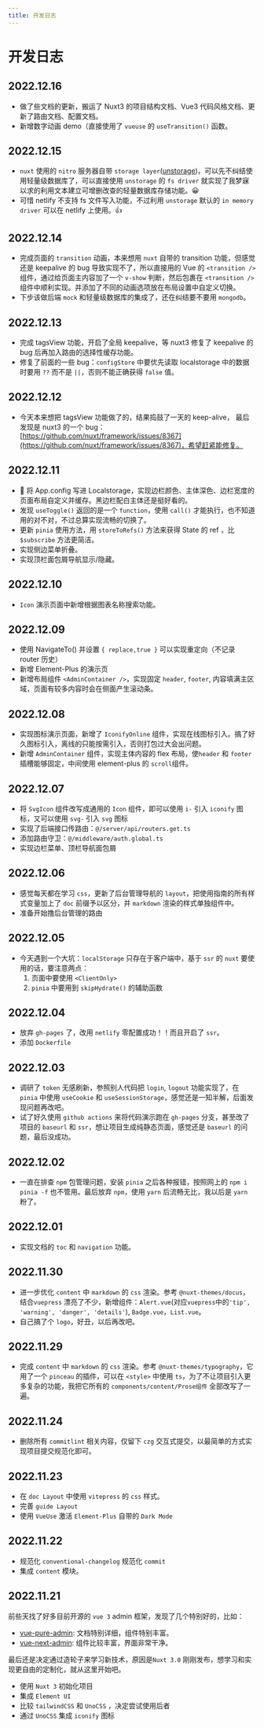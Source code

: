 ```yaml
---
title: 开发日志
---
```


# 开发日志
## 2022.12.16  
- 做了些文档的更新，搬运了 Nuxt3 的项目结构文档、Vue3 代码风格文档、更新了路由文档、配置文档。  
- 新增数字动画 demo（直接使用了 `vueuse` 的 `useTransition()` 函数。  

## 2022.12.15  
- `nuxt` 使用的 `nitro` 服务器自带 `storage layer`([unstorage](https://github.com/unjs/unstorage))，可以先不纠结使用轻量级数据库了，可以直接使用 `unstorage` 的 `fs driver` 就实现了我梦寐以求的利用文本建立可增删改查的轻量数据库存储功能。:grinning:
- 可惜 netlify 不支持 fs 文件写入功能，不过利用 `unstorage` 默认的 `in memory driver` 可以在 netlify 上使用。:thumbsup:

## 2022.12.14  
- 完成页面的 `transition` 动画，本来想用 `nuxt` 自带的 transition 功能，但感觉还是 keepalive 的 bug 导致实现不了，所以直接用的 Vue 的 `<transition />` 组件，通过给页面主内容加了一个 `v-show` 判断，然后包裹在 `<transition />` 组件中顺利实现。并添加了不同的动画选项放在布局设置中自定义切换。
- 下步该做后端 `mock` 和轻量级数据库的集成了，还在纠结要不要用 `mongodb`。

## 2022.12.13  
- 完成 tagsView 功能，开启了全局 keepalive，等 nuxt3 修复了 keepalive 的 bug 后再加入路由的选择性缓存功能。
- 修复了前面的一些 bug：`configStore` 中要优先读取 localstorage 中的数据时要用 `??` 而不是 `||`，否则不能正确获得 `false` 值。

## 2022.12.12  
- 今天本来想把 tagsView 功能做了的，结果捣鼓了一天的 keep-alive， 最后发现是 nuxt3 的一个 bug：[https://github.com/nuxt/framework/issues/8367](https://github.com/nuxt/framework/issues/8367)，希望赶紧能修复。  

## 2022.12.11  
- :tada: 将 App.config 写进 Localstorage，实现边栏颜色、主体深色、边栏宽度的页面布局自定义并缓存。黑边栏配白主体还是挺好看的。
- 发现 `useToggle()` 返回的是一个 `function`，使用 `call()` 才能执行，也不知道用的对不对，不过总算实现流畅的切换了。
- 更新 `pinia` 使用方法，用 `storeToRefs()` 方法来获得 State 的 ref ，比 `$subscribe` 方法更简洁。
- 实现侧边菜单折叠。
- 实现顶栏面包屑导航显示/隐藏。

## 2022.12.10  
- `Icon` 演示页面中新增根据图表名称搜索功能。

## 2022.12.09  
- 使用 NavigateTo() 并设置 `{ replace,true }` 可以实现重定向（不记录 router 历史）
- 新增 Element-Plus 的演示页
- 新增布局组件 `<AdminContainer />`，实现固定 `header`, `footer`, 内容填满主区域，页面有较多内容时会在侧面产生滚动条。
## 2022.12.08  
- 实现图标演示页面，新增了 `IconifyOnline` 组件，实现在线图标引入。搞了好久图标引入，离线的只能按需引入，否则打包过大会出问题。  
- 新增 `AdminContainer` 组件，实现主体内容的 flex 布局，使`header` 和 `footer` 插槽能够固定，中间使用 element-plus 的 `scroll`组件。

## 2022.12.07  
- 将 `SvgIcon` 组件改写成通用的 `Icon` 组件，即可以使用 `i-` 引入 `iconify` 图标，又可以使用 `svg-` 引入 `svg` 图标
- 实现了后端接口传路由：`@/server/api/routers.get.ts`
- 添加路由守卫：`@/middleware/auth.global.ts`
- 实现边栏菜单、顶栏导航面包屑

## 2022.12.06  
- 感觉每天都在学习 `css`，更新了后台管理导航的 `layout`，把使用指南的所有样式变量加上了 `doc` 前缀予以区分，并 `markdown` 渲染的样式单独组件中。
- 准备开始撸后台管理的路由

## 2022.12.05  
- 今天遇到一个大坑：`localStorage` 只存在于客户端中，基于 `ssr` 的 `nuxt` 要使用的话，要注意两点：
  1. 页面中要使用 `<ClientOnly>`  
  2. `pinia` 中要用到 `skipHydrate()` 的辅助函数

## 2022.12.04  
- 放弃 `gh-pages` 了，改用 `netlify` 零配置成功！！而且开启了 `ssr`。
- 添加 `Dockerfile`

## 2022.12.03  
- 调研了 `token` 无感刷新，参照别人代码把 `login`, `logout` 功能实现了，在 `pinia` 中使用 `useCookie` 和 `useSessionStorage`，感觉还是一知半解，后面发现问题再改吧。  
- 试了好久使用 `github actions` 来将代码演示跑在 `gh-pages` 分支，甚至改了项目的 `baseurl` 和 `ssr`，想让项目生成纯静态页面，感觉还是 `baseurl` 的问题，最后没成功。

## 2022.12.02  
- 一直在排查 `npm` 包管理问题，安装 `pinia` 之后各种报错，按照网上的 `npm i pinia -f` 也不管用。最后放弃 `npm`，使用 `yarn` 后流畅无比，我以后是 `yarn` 粉了。

## 2022.12.01  
- 实现文档的 `toc` 和 `navigation` 功能。

## 2022.11.30  
- 进一步优化 `content` 中 `markdown` 的 `css` 渲染。参考 `@nuxt-themes/docus`，结合`vuepress` 漂亮了不少，新增组件：`Alert.vue`(对应`vuepress`中的`'tip', 'warning', 'danger', 'details'`), `Badge.vue`，`List.vue`。  
- 自己搞了个 `logo`，好丑，以后再改吧。  

## 2022.11.29  
- 完成 `content` 中 `markdown` 的 `css` 渲染。参考 `@nuxt-themes/typography`，它用了一个 `pinceau` 的插件，可以在 `<style>` 中使用 `ts`，为了不让项目引入更多复杂的功能，我把它所有的 `components/content/Prose组件` 全部改写了一遍。

## 2022.11.24  
- 删除所有 `commitlint` 相关内容，仅留下 `czg` 交互式提交，以最简单的方式实现项目提交规范化即可。

## 2022.11.23  
- 在 `doc Layout` 中使用 `vitepress` 的 `css` 样式。
- 完善 `guide Layout`
- 使用 `VueUse` 激活 `Element-Plus` 自带的 `Dark Mode`

## 2022.11.22  
- 规范化 `conventional-changelog` 规范化 `commit`  
- 集成 `content` 模块。
  
## 2022.11.21  
前些天找了好多目前开源的 `vue 3` admin 框架，发现了几个特别好的，比如：  
- [vue-pure-admin](https://github.com/xiaoxian521/vue-pure-admin): 文档特别详细，组件特别丰富。  
- [vue-next-admin](https://github.com/lyt-Top/vue-next-admin): 组件比较丰富，界面非常干净。  

最后还是决定通过造轮子来学习新技术，原因是`Nuxt 3.0` 刚刚发布，想学习和实现更自由的定制化，就从这里开始吧。  
- 使用 `Nuxt 3` 初始化项目
- 集成 `Element UI`
- 比较 `tailwindCSS` 和 `UnoCSS` ，决定尝试使用后者
- 通过 `UnoCSS` 集成 `iconify` 图标
